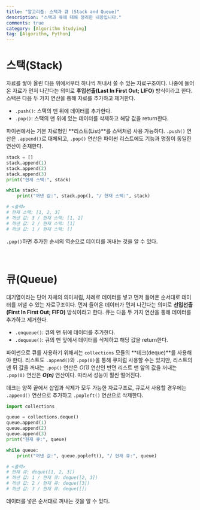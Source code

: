 ```yaml
---
title: "알고리즘: 스택과 큐 (Stack and Queue)"
description: "스택과 큐에 대해 정리한 내용입니다."
comments: true
category: [Algorithm Studying]
tag: [Algorithm, Python]
---
```


# 스택(Stack)

자료를 쌓아 올린 다음 위에서부터 하나씩 꺼내서 쓸 수 있는 자료구조이다. 나중에 들어온 자료가 먼저 나간다는 의미로 **후입선출(Last In First Out; LIFO)** 방식이라고 한다. 스택은 다음 두 가지 연산을 통해 자료를 추가하고 제거한다.

- `.push()`: 스택의 맨 위에 데이터를 추가한다.
- `.pop()`: 스택의 맨 위에 있는 데이터를 삭제하고 해당 값을 return한다.

파이썬에서는 기본 자료형인 **리스트(List)**를 스택처럼 사용 가능하다. `.push()` 연산은 `.append()`로 대체되고, `.pop()` 연산은 파이썬 리스트에도 기능과 명칭이 동일한 연산이 존재한다.

```python
stack = []
stack.append(1)
stack.append(2)
stack.append(3)
print("현재 스택:", stack)

while stack:
    print("꺼낸 값:", stack.pop(), "/ 현재 스택:", stack)

# <출력>
# 현재 스택: [1, 2, 3]
# 꺼낸 값: 3 / 현재 스택: [1, 2]
# 꺼낸 값: 2 / 현재 스택: [1]
# 꺼낸 값: 1 / 현재 스택: []
```

`.pop()`하면 추가한 순서의 역순으로 데이터를 꺼내는 것을 알 수 있다.

<br>

# 큐(Queue)

대기열이라는 단어 자체의 의미처럼, 차례로 데이터를 넣고 먼저 들어온 순서대로 데이터를 꺼낼 수 있는 자료구조이다. 먼저 들어온 데이터가 먼저 나간다는 의미로 **선입선출(First In First Out; FIFO)** 방식이라고 한다. 큐는 다음 두 가지 연산을 통해 데이터를 추가하고 제거한다.

* `.enqueue()`: 큐의 맨 뒤에 데이터를 추가한다.
* `.dequeue()`: 큐의 맨 앞에서 데이터를 삭제하고 해당 값을 return한다.

파이썬으로 큐를 사용하기 위해서는 `collections` 모듈의 **데크(deque)**를 사용해야 한다.  리스트도 `.append()`와 `.pop(0)`을 통해 큐처럼 사용할 수는 있지만, 리스트의 맨 뒤 값을 꺼내는 `.pop()` 연산은 *O(1)* 연산인 반면 리스트 맨 앞의 값을 꺼내는 `.pop(0)` 연산은 ***O(n)*** 연산이다. 따라서 성능이 훨씬 떨어진다.

데크는 양쪽 끝에서 삽입과 삭제가 모두 가능한 자료구조로, 큐로서 사용할 경우에는 `.append()` 연산으로 추가하고 `.popleft()` 연산으로 삭제한다.

```python
import collections

queue = collections.deque()
queue.append(1)
queue.append(2)
queue.append(3)
print("현재 큐:", queue)

while queue:
    print("꺼낸 값:", queue.popleft(), "/ 현재 큐:", queue)

# <출력>
# 현재 큐: deque([1, 2, 3])
# 꺼낸 값: 1 / 현재 큐: deque([2, 3])
# 꺼낸 값: 2 / 현재 큐: deque([3])
# 꺼낸 값: 3 / 현재 큐: deque([])
```

데이터를 넣은 순서대로 꺼내는 것을 알 수 있다.
